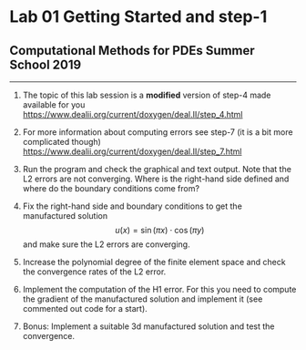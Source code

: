 #  Lab 01 Getting Started and step-1
## Computational Methods for PDEs Summer School 2019

* * * * *

1.  The topic of this lab session is a **modified** version of step-4 made
    available for you
    <https://www.dealii.org/current/doxygen/deal.II/step_4.html>

2.  For more information about computing errors see step-7 (it is a bit
    more complicated though)
    <https://www.dealii.org/current/doxygen/deal.II/step_7.html>

3.  Run the program and check the graphical and text output. Note that the L2
    errors are not converging.  Where is the right-hand side defined and where
    do the boundary conditions come from?

4.  Fix the right-hand side and boundary conditions to get the
    manufactured solution $$u(x) = \sin(\pi x )\cdot\cos(\pi y)$$ and
    make sure the L2 errors are converging.

5.  Increase the polynomial degree of the finite element space and check
    the convergence rates of the L2 error.

6.  Implement the computation of the H1 error. For this you need to
    compute the gradient of the manufactured solution and implement it
    (see commented out code for a start).

7.  Bonus: Implement a suitable 3d manufactured solution and test the
    convergence.
